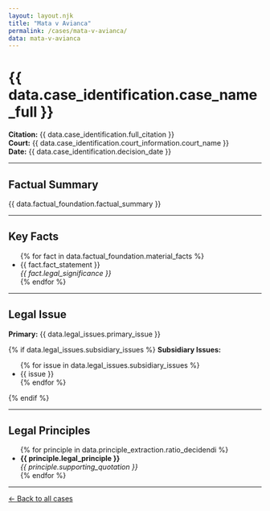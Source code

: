 ```yaml
---
layout: layout.njk
title: "Mata v Avianca"
permalink: /cases/mata-v-avianca/
data: mata-v-avianca
---
```


# {{ data.case_identification.case_name_full }}

**Citation:** {{ data.case_identification.full_citation }}  
**Court:** {{ data.case_identification.court_information.court_name }}  
**Date:** {{ data.case_identification.decision_date }}

---

## Factual Summary

{{ data.factual_foundation.factual_summary }}

---

## Key Facts

<ul>
{% for fact in data.factual_foundation.material_facts %}
  <li>{{ fact.fact_statement }}<br /><em>{{ fact.legal_significance }}</em></li>
{% endfor %}
</ul>

---

## Legal Issue

**Primary:** {{ data.legal_issues.primary_issue }}

{% if data.legal_issues.subsidiary_issues %}
**Subsidiary Issues:**
<ul>
{% for issue in data.legal_issues.subsidiary_issues %}
  <li>{{ issue }}</li>
{% endfor %}
</ul>
{% endif %}

---

## Legal Principles

<ul>
{% for principle in data.principle_extraction.ratio_decidendi %}
  <li>
    <strong>{{ principle.legal_principle }}</strong><br />
    <em>{{ principle.supporting_quotation }}</em>
  </li>
{% endfor %}
</ul>

---

[← Back to all cases](/cases/)
